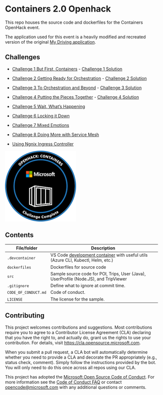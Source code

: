 # Containers 2.0 Openhack

<!-- 
Guidelines on README format: https://review.docs.microsoft.com/help/onboard/admin/samples/concepts/readme-template?branch=master

Guidance on onboarding samples to docs.microsoft.com/samples: https://review.docs.microsoft.com/help/onboard/admin/samples/process/onboarding?branch=master

Taxonomies for products and languages: https://review.docs.microsoft.com/new-hope/information-architecture/metadata/taxonomies?branch=master
-->

This repo houses the source code and dockerfiles for the Containers OpenHack event.

The application used for this event is a heavily modified and recreated version of the original [My Driving application](https://github.com/Azure-Samples/MyDriving).

## Challenges

- [Challenge 1 But First, Containers](./Challenge-1-Instructions.md) - [Challenge  1 Solution](https://github.com/kdcllc/openhack-containers-2021/blob/challenge-1/Challenge-2-Solution.md) 

- [Challenge 2 Getting Ready for Orchestration](./Challenge-2-Instructions.md) - [Challenge 2 Solution](https://github.com/kdcllc/openhack-containers-2021/blob/challenge-2/Challenge-2-Solution.md) 

- [Challenge 3 To Orchestration and Beyond](./Challenge-3-Instructions.md) - [Challenge 3 Solution](https://github.com/kdcllc/openhack-containers-2021/blob/challenge-3/Challenge-3-Solution.md) 

- [Challenge 4 Putting the Pieces Together](./Challenge-4-Instructions.md) - [Challenge 4 Solution](https://github.com/kdcllc/openhack-containers-2021/blob/challenge-4/Challenge-4-Solution.md) 

- [Challenge 5 Wait, What’s Happening](./Challenge-5-Instructions.md)

- [Challenge 6 Locking it Down](./Challenge-6-Instructions.md)

- [Challenge 7 Mixed Emotions](./Challenge-7-Instructions.md)

- [Challenge 8 Doing More with Service Mesh](./Challenge-8-Instructions.md)

- [Using Ngnix Ingress Controller](./ngnix-ingress.md)

![bandge](./img/openhack-containers.png)


## Contents

| File/folder       | Description                                |
|-------------------|--------------------------------------------|
| `.devcontainer`   | VS Code [development container](https://code.visualstudio.com/docs/remote/containers) with useful utils (Azure CLI, Kubectl, Helm, etc.)   |
| `dockerfiles`     | Dockerfiles for source code                |
| `src`             | Sample source code for POI, Trips, User (Java), UserProfile (Node.JS), and TripViewer                     |
| `.gitignore`      | Define what to ignore at commit time.      |
| `CODE_OF_CONDUCT.md` | Code of conduct.                        |
| `LICENSE`         | The license for the sample.                |

## Contributing

This project welcomes contributions and suggestions.  Most contributions require you to agree to a
Contributor License Agreement (CLA) declaring that you have the right to, and actually do, grant us
the rights to use your contribution. For details, visit https://cla.opensource.microsoft.com.

When you submit a pull request, a CLA bot will automatically determine whether you need to provide
a CLA and decorate the PR appropriately (e.g., status check, comment). Simply follow the instructions
provided by the bot. You will only need to do this once across all repos using our CLA.

This project has adopted the [Microsoft Open Source Code of Conduct](https://opensource.microsoft.com/codeofconduct/).
For more information see the [Code of Conduct FAQ](https://opensource.microsoft.com/codeofconduct/faq/) or
contact [opencode@microsoft.com](mailto:opencode@microsoft.com) with any additional questions or comments.
 